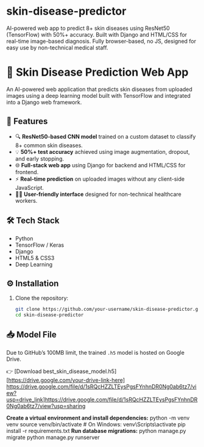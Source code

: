 # skin-disease-predictor
AI-powered web app to predict 8+ skin diseases using ResNet50 (TensorFlow) with 50%+ accuracy. Built with Django and HTML/CSS for real-time image-based diagnosis. Fully browser-based, no JS, designed for easy use by non-technical medical staff.
# 🌿 Skin Disease Prediction Web App

An AI-powered web application that predicts skin diseases from uploaded images using a deep learning model built with TensorFlow and integrated into a Django web framework.

## 🚀 Features

- 🔍 **ResNet50-based CNN model** trained on a custom dataset to classify 8+ common skin diseases.
- 💡 **50%+ test accuracy** achieved using image augmentation, dropout, and early stopping.
- 🌐 **Full-stack web app** using Django for backend and HTML/CSS for frontend.
- ⚡ **Real-time prediction** on uploaded images without any client-side JavaScript.
- 🧑‍⚕️ **User-friendly interface** designed for non-technical healthcare workers.

## 🛠️ Tech Stack

- Python
- TensorFlow / Keras
- Django
- HTML5 & CSS3
- Deep Learning


## ⚙️ Installation

1. Clone the repository:
   ```bash
   git clone https://github.com/your-username/skin-disease-predictor.git
   cd skin-disease-predictor
## 📥 Model File

Due to GitHub’s 100MB limit, the trained `.h5` model is hosted on Google Drive.

👉 [Download best_skin_disease_model.h5]   
[https://drive.google.com/your-drive-link-here]
https://drive.google.com/file/d/1sRQcHZZLTEysPgsFYnhnDR0Ng0ab6tz7/view?usp=drive_link]https://drive.google.com/file/d/1sRQcHZZLTEysPgsFYnhnDR0Ng0ab6tz7/view?usp=sharing

**Create a virtual environment and install dependencies:**
python -m venv venv
source venv/bin/activate  # On Windows: venv\Scripts\activate
pip install -r requirements.txt
**Run database migrations:**
python manage.py migrate
python manage.py runserver
